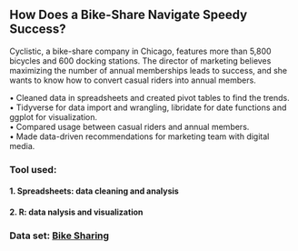 ## How Does a Bike-Share Navigate Speedy Success? </br>

Cyclistic, a bike-share company in Chicago, features more than 5,800 bicycles and 600 docking stations.
The director of marketing believes maximizing the number of annual memberships leads to success, and she wants to know how to convert casual riders into annual members.


• Cleaned data in spreadsheets and created pivot tables to find the trends.</br>
• Tidyverse for data import and wrangling, libridate for date functions and ggplot for visualization.</br>
• Compared usage between casual riders and annual members.</br>
• Made data-driven recommendations for marketing team with digital media.</br>


### Tool used:
#### 1. Spreadsheets: data cleaning and analysis
#### 2. R: data nalysis and visualization



### Data set: [Bike Sharing](https://divvy-tripdata.s3.amazonaws.com/index.html)



